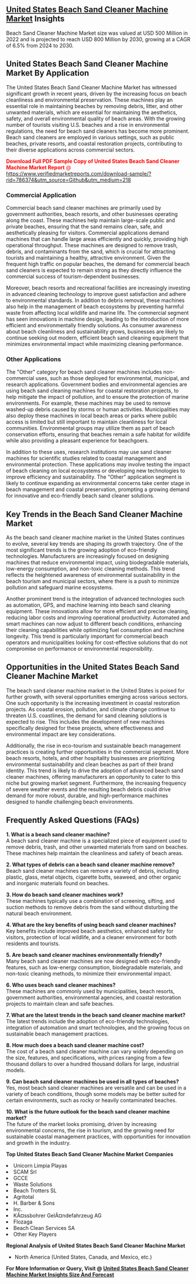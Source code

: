 <h2><a href="https://www.verifiedmarketreports.com/download-sample/?rid=786374&amp;utm_source=Github&amp;utm_medium=218" target="_blank">United States Beach Sand Cleaner Machine Market</a> Insights</h2><p>Beach Sand Cleaner Machine Market size was valued at USD 500 Million in 2022 and is projected to reach USD 800 Million by 2030, growing at a CAGR of 6.5% from 2024 to 2030.</p><p><h2>United States Beach Sand Cleaner Machine Market By Application</h2> <p>The United States Beach Sand Cleaner Machine Market has witnessed significant growth in recent years, driven by the increasing focus on beach cleanliness and environmental preservation. These machines play an essential role in maintaining beaches by removing debris, litter, and other unwanted materials, which are essential for maintaining the aesthetics, safety, and overall environmental quality of beach areas. With the growing number of tourists visiting U.S. beaches and a rise in environmental regulations, the need for beach sand cleaners has become more prominent. Beach sand cleaners are employed in various settings, such as public beaches, private resorts, and coastal restoration projects, contributing to their diverse applications across commercial sectors.</p> <p><p><span class=""><span style="color: #ff0000;"><strong>Download Full PDF Sample Copy of United States Beach Sand Cleaner Machine Market Report</strong> @ </span><a href="https://www.verifiedmarketreports.com/download-sample/?rid=786374&amp;utm_source=Github&amp;utm_medium=218" target="_blank">https://www.verifiedmarketreports.com/download-sample/?rid=786374&amp;utm_source=Github&amp;utm_medium=218</a></span></p></p> <h3>Commercial Application</h3> <p>Commercial beach sand cleaner machines are primarily used by government authorities, beach resorts, and other businesses operating along the coast. These machines help maintain large-scale public and private beaches, ensuring that the sand remains clean, safe, and aesthetically pleasing for visitors. Commercial applications demand machines that can handle large areas efficiently and quickly, providing high operational throughput. These machines are designed to remove trash, debris, and contaminants from the sand, which is crucial for attracting tourists and maintaining a healthy, attractive environment. Given the frequent high traffic on popular beaches, the demand for commercial beach sand cleaners is expected to remain strong as they directly influence the commercial success of tourism-dependent businesses.</p> <p>Moreover, beach resorts and recreational facilities are increasingly investing in advanced cleaning technology to improve guest satisfaction and adhere to environmental standards. In addition to debris removal, these machines also help in the management of beach ecosystems by preventing harmful waste from affecting local wildlife and marine life. The commercial segment has seen innovations in machine design, leading to the introduction of more efficient and environmentally friendly solutions. As consumer awareness about beach cleanliness and sustainability grows, businesses are likely to continue seeking out modern, efficient beach sand cleaning equipment that minimizes environmental impact while maximizing cleaning performance.</p> <h3>Other Applications</h3> <p>The "Other" category for beach sand cleaner machines includes non-commercial uses, such as those deployed for environmental, municipal, and research applications. Government bodies and environmental agencies are using beach sand cleaning machines for coastal restoration projects, to help mitigate the impact of pollution, and to ensure the protection of marine environments. For example, these machines may be used to remove washed-up debris caused by storms or human activities. Municipalities may also deploy these machines in local beach areas or parks where public access is limited but still important to maintain cleanliness for local communities. Environmental groups may utilize them as part of beach conservation efforts, ensuring that beaches remain a safe habitat for wildlife while also providing a pleasant experience for beachgoers.</p> <p>In addition to these uses, research institutions may use sand cleaner machines for scientific studies related to coastal management and environmental protection. These applications may involve testing the impact of beach cleaning on local ecosystems or developing new technologies to improve efficiency and sustainability. The "Other" application segment is likely to continue expanding as environmental concerns take center stage in beach management and coastal preservation, prompting a growing demand for innovative and eco-friendly beach sand cleaner solutions.</p> <h2>Key Trends in the Beach Sand Cleaner Machine Market</h2> <p>As the beach sand cleaner machine market in the United States continues to evolve, several key trends are shaping its growth trajectory. One of the most significant trends is the growing adoption of eco-friendly technologies. Manufacturers are increasingly focused on designing machines that reduce environmental impact, using biodegradable materials, low-energy consumption, and non-toxic cleaning methods. This trend reflects the heightened awareness of environmental sustainability in the beach tourism and municipal sectors, where there is a push to minimize pollution and safeguard marine ecosystems.</p> <p>Another prominent trend is the integration of advanced technologies such as automation, GPS, and machine learning into beach sand cleaning equipment. These innovations allow for more efficient and precise cleaning, reducing labor costs and improving operational productivity. Automated and smart machines can now adjust to different beach conditions, enhancing their cleaning capabilities while optimizing fuel consumption and machine longevity. This trend is particularly important for commercial beach operators and municipalities looking for cost-effective solutions that do not compromise on performance or environmental responsibility.</p> <h2>Opportunities in the United States Beach Sand Cleaner Machine Market</h2> <p>The beach sand cleaner machine market in the United States is poised for further growth, with several opportunities emerging across various sectors. One such opportunity is the increasing investment in coastal restoration projects. As coastal erosion, pollution, and climate change continue to threaten U.S. coastlines, the demand for sand cleaning solutions is expected to rise. This includes the development of new machines specifically designed for these projects, where effectiveness and environmental impact are key considerations.</p> <p>Additionally, the rise in eco-tourism and sustainable beach management practices is creating further opportunities in the commercial segment. More beach resorts, hotels, and other hospitality businesses are prioritizing environmental sustainability and clean beaches as part of their brand identity. This trend is likely to drive the adoption of advanced beach sand cleaner machines, offering manufacturers an opportunity to cater to this niche but growing market segment. Furthermore, the increasing frequency of severe weather events and the resulting beach debris could drive demand for more robust, durable, and high-performance machines designed to handle challenging beach environments.</p> <h2>Frequently Asked Questions (FAQs)</h2> <p><strong>1. What is a beach sand cleaner machine?</strong><br> A beach sand cleaner machine is a specialized piece of equipment used to remove debris, trash, and other unwanted materials from sand on beaches. These machines help maintain the cleanliness and safety of beach areas.</p> <p><strong>2. What types of debris can a beach sand cleaner machine remove?</strong><br> Beach sand cleaner machines can remove a variety of debris, including plastic, glass, metal objects, cigarette butts, seaweed, and other organic and inorganic materials found on beaches.</p> <p><strong>3. How do beach sand cleaner machines work?</strong><br> These machines typically use a combination of screening, sifting, and suction methods to remove debris from the sand without disturbing the natural beach environment.</p> <p><strong>4. What are the key benefits of using beach sand cleaner machines?</strong><br> Key benefits include improved beach aesthetics, enhanced safety for visitors, protection of local wildlife, and a cleaner environment for both residents and tourists.</p> <p><strong>5. Are beach sand cleaner machines environmentally friendly?</strong><br> Many beach sand cleaner machines are now designed with eco-friendly features, such as low-energy consumption, biodegradable materials, and non-toxic cleaning methods, to minimize their environmental impact.</p> <p><strong>6. Who uses beach sand cleaner machines?</strong><br> These machines are commonly used by municipalities, beach resorts, government authorities, environmental agencies, and coastal restoration projects to maintain clean and safe beaches.</p> <p><strong>7. What are the latest trends in the beach sand cleaner machine market?</strong><br> The latest trends include the adoption of eco-friendly technologies, integration of automation and smart technologies, and the growing focus on sustainable beach management practices.</p> <p><strong>8. How much does a beach sand cleaner machine cost?</strong><br> The cost of a beach sand cleaner machine can vary widely depending on the size, features, and specifications, with prices ranging from a few thousand dollars to over a hundred thousand dollars for large, industrial models.</p> <p><strong>9. Can beach sand cleaner machines be used in all types of beaches?</strong><br> Yes, most beach sand cleaner machines are versatile and can be used in a variety of beach conditions, though some models may be better suited for certain environments, such as rocky or heavily contaminated beaches.</p> <p><strong>10. What is the future outlook for the beach sand cleaner machine market?</strong><br> The future of the market looks promising, driven by increasing environmental concerns, the rise in tourism, and the growing need for sustainable coastal management practices, with opportunities for innovation and growth in the industry.</p> </p><p><strong>Top United States Beach Sand Cleaner Machine Market Companies</strong></p><div data-test-id=""><p><li>Unicorn Limpia Playas</li><li> SCAM Srl</li><li> GCCE</li><li> Waste Solutions</li><li> Beach Trotters SL</li><li> Agritotal</li><li> H. Barber & Sons</li><li> Inc.</li><li> KÃ¤ssbohrer GelÃ¤ndefahrzeug AG</li><li> Flozaga</li><li> Beach Clean Services SA</li><li> Other Key Players</li></p><div><strong>Regional Analysis of&nbsp;United States Beach Sand Cleaner Machine Market</strong></div><ul><li dir="ltr"><p dir="ltr">North America&nbsp;(United States, Canada, and Mexico, etc.)</p></li></ul><p><strong>For More Information or Query, Visit @&nbsp;</strong><strong><a href="https://www.verifiedmarketreports.com/product/beach-sand-cleaner-machine-market/?utm_source=Github&amp;utm_medium=218" target="_blank">United States Beach Sand Cleaner Machine Market Insights Size And Forecast</a></strong></p></div>

